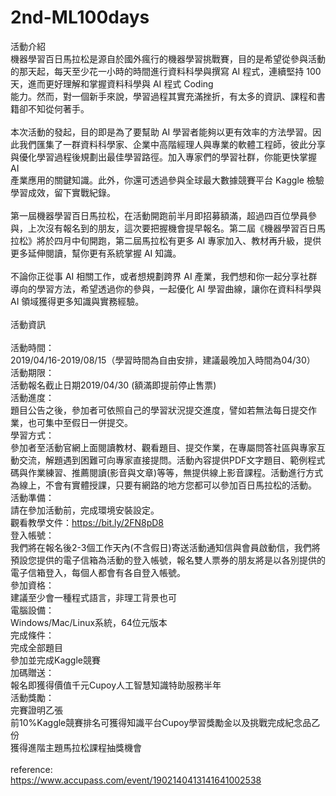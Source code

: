 # 2nd-ML100days

活動介紹 <br />
機器學習百日馬拉松是源自於國外瘋行的機器學習挑戰賽，目的是希望從參與活動的那天起，每天至少花一小時的時間進行資料科學與撰寫 AI 程式，連續堅持 100 天，進而更好理解和掌握資料科學與 AI 程式 Coding <br /> 能力。然而，對一個新手來說，學習過程其實充滿挫折，有太多的資訊、課程和書籍卻不知從何著手。 <br />
<br />
本次活動的發起，目的即是為了要幫助 AI 學習者能夠以更有效率的方法學習。因此我們匯集了一群資料科學家、企業中高階經理人與專業的軟體工程師，彼此分享與優化學習過程後規劃出最佳學習路徑。加入專家們的學習社群，你能更快掌握 AI<br /> 產業應用的關鍵知識。此外，你還可透過參與全球最大數據競賽平台 Kaggle 檢驗學習成效，留下實戰紀錄。<br />
<br />
第一屆機器學習百日馬拉松，在活動開跑前半月即招募額滿，超過四百位學員參與，上次沒有報名到的朋友，這次要把握機會提早報名。第二屆《機器學習百日馬拉松》將於四月中旬開跑，第二屆馬拉松有更多 AI 專家加入、教材再升級，提供更多延伸閱讀，幫你更有系統掌握 AI 知識。<br />
<br />
不論你正從事 AI 相關工作，或者想規劃跨界 AI 產業，我們想和你一起分享社群導向的學習方法，希望透過你的參與，一起優化 AI 學習曲線，讓你在資料科學與 AI 領域獲得更多知識與實務經驗。<br />
<br />
活動資訊<br />
<br />
活動時間：<br />
2019/04/16-2019/08/15（學習時間為自由安排，建議最晚加入時間為04/30）<br />
活動期限：<br />
活動報名截止日期2019/04/30 (額滿即提前停止售票)<br />
活動進度：<br />
題目公告之後，參加者可依照自己的學習狀況提交進度，譬如若無法每日提交作業，也可集中至假日一併提交。<br />
學習方式：<br />
參加者至活動官網上面閱讀教材、觀看題目、提交作業，在專屬問答社區與專家互動交流，解題遇到困難可向專家直接提問。活動內容提供PDF文字題目、範例程式碼與作業練習、推薦閱讀(影音與文章)等等，無提供線上影音課程。活動進行方式為線上，不會有實體授課，只要有網路的地方您都可以參加百日馬拉松的活動。<br />
活動準備：<br />
請在參加活動前，完成環境安裝設定。<br />
觀看教學文件：https://bit.ly/2FN8pD8<br />
登入帳號：<br />
我們將在報名後2-3個工作天內(不含假日)寄送活動通知信與會員啟動信，我們將預設您提供的電子信箱為活動的登入帳號，報名雙人票券的朋友將是以各別提供的電子信箱登入，每個人都會有各自登入帳號。<br />
參加資格：<br />
建議至少會一種程式語言，非理工背景也可<br />
電腦設備：<br />
Windows/Mac/Linux系統，64位元版本<br />
完成條件：<br />
完成全部題目<br />
參加並完成Kaggle競賽<br />
加碼贈送：<br />
報名即獲得價值千元Cupoy人工智慧知識特助服務半年<br />
活動獎勵：<br />
完賽證明乙張<br />
前10%Kaggle競賽排名可獲得知識平台Cupoy學習獎勵金以及挑戰完成紀念品乙份<br />
獲得進階主題馬拉松課程抽獎機會<br />
<br />
reference:<br />
https://www.accupass.com/event/1902140413141641002538<br />
